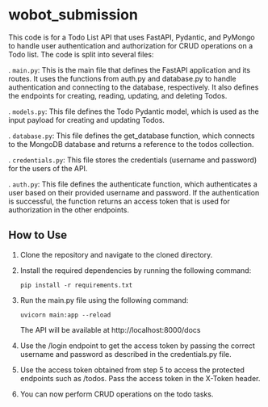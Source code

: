 # wobot_submission
This code is for a Todo List API that uses FastAPI, Pydantic, and PyMongo to handle user authentication and authorization for CRUD operations on a Todo list. The code is split into several files:

. `main.py`: This is the main file that defines the FastAPI application and its routes. It uses the functions from auth.py and database.py to handle authentication and connecting to the database, respectively. It also defines the endpoints for creating, reading, updating, and deleting Todos.

. `models.py`: This file defines the Todo Pydantic model, which is used as the input payload for creating and updating Todos.

. `database.py`: This file defines the get_database function, which connects to the MongoDB database and returns a reference to the todos collection.

. `credentials.py`: This file stores the credentials (username and password) for the users of the API.

. `auth.py`: This file defines the authenticate function, which authenticates a user based on their provided username and password. If the authentication is successful, the function returns an access token that is used for authorization in the other endpoints.


## How to Use
1. Clone the repository and navigate to the cloned directory.

2. Install the required dependencies by running the following command:

    `pip install -r requirements.txt`

4. Run the main.py file using the following command:

    `uvicorn main:app --reload`
    
    The API will be available at http://localhost:8000/docs

5. Use the /login endpoint to get the access token by passing the correct username and password as described in the credentials.py file.

6. Use the access token obtained from step 5 to access the protected endpoints such as /todos. Pass the access token in the X-Token header.

7. You can now perform CRUD operations on the todo tasks.
